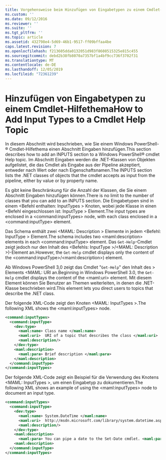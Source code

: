 ```yaml
---
title: Vorgehensweise beim Hinzufügen von Eingabetypen zu einem Cmdlet-Hilfethema | Microsoft-Dokumentation
ms.custom: ''
ms.date: 09/12/2016
ms.reviewer: ''
ms.suite: ''
ms.tgt_pltfrm: ''
ms.topic: article
ms.assetid: 432798e4-5d69-46b1-9517-ff09bffaa4be
caps.latest.revision: 7
ms.openlocfilehash: f213605dda0132051d983f8608515325e815c455
ms.sourcegitcommit: debd2b38fb8070a7357bf1a4bf9cc736f3702f31
ms.translationtype: MT
ms.contentlocale: de-DE
ms.lasthandoff: 12/05/2019
ms.locfileid: "72361239"
---
```

# <a name="how-to-add-input-types-to-a-cmdlet-help-topic"></a><span data-ttu-id="29c6b-102">Hinzufügen von Eingabetypen zu einem Cmdlet-Hilfethema</span><span class="sxs-lookup"><span data-stu-id="29c6b-102">How to Add Input Types to a Cmdlet Help Topic</span></span>

<span data-ttu-id="29c6b-103">In diesem Abschnitt wird beschrieben, wie Sie einem Windows PowerShell-® Cmdlet-Hilfethema einen Abschnitt Eingaben hinzufügen.</span><span class="sxs-lookup"><span data-stu-id="29c6b-103">This section describes how to add an INPUTS section to a Windows PowerShell® cmdlet Help topic.</span></span> <span data-ttu-id="29c6b-104">Im Abschnitt Eingaben werden die .NET-Klassen von Objekten aufgelistet, die das Cmdlet als Eingabe aus der Pipeline akzeptiert, entweder nach Wert oder nach Eigenschaftsnamen.</span><span class="sxs-lookup"><span data-stu-id="29c6b-104">The INPUTS section lists the .NET classes of objects that the cmdlet accepts as input from the pipeline, either by value or by property name.</span></span>

<span data-ttu-id="29c6b-105">Es gibt keine Beschränkung für die Anzahl der Klassen, die Sie einem Abschnitt Eingaben hinzufügen können.</span><span class="sxs-lookup"><span data-stu-id="29c6b-105">There is no limit to the number of classes that you can add to an INPUTS section.</span></span> <span data-ttu-id="29c6b-106">Die Eingabetypen sind in einem \<Befehl enthalten: InputTypes > Knoten, wobei jede Klasse in einen \<Befehl eingeschlossen ist: InputType > Element.</span><span class="sxs-lookup"><span data-stu-id="29c6b-106">The input types are enclosed in a \<command:inputTypes> node, with each class enclosed in a  \<command:inputType> element.</span></span>

<span data-ttu-id="29c6b-107">Das Schema enthält zwei \<MAML: Description > Elemente in jedem \<Befehl: InputType > Element.</span><span class="sxs-lookup"><span data-stu-id="29c6b-107">The schema includes two \<maml:description> elements in each \<command:inputType> element.</span></span> <span data-ttu-id="29c6b-108">Das `Get-Help`-Cmdlet zeigt jedoch nur den Inhalt des \<Befehls: InputType >/\<MAML: Description >)-Element an.</span><span class="sxs-lookup"><span data-stu-id="29c6b-108">However, the `Get-Help` cmdlet displays only the content of the \<command:inputType>/\<maml:description>) element.</span></span>

<span data-ttu-id="29c6b-109">Ab Windows PowerShell 3,0 zeigt das Cmdlet "`Get-Help`" den Inhalt des > Elements \<MAML: URI an.</span><span class="sxs-lookup"><span data-stu-id="29c6b-109">Beginning in Windows PowerShell 3.0, the `Get-Help` cmdlet displays the content of the \<maml:uri> element.</span></span> <span data-ttu-id="29c6b-110">Mit diesem Element können Sie Benutzer an Themen weiterleiten, in denen die .NET-Klasse beschrieben wird.</span><span class="sxs-lookup"><span data-stu-id="29c6b-110">This element lets you direct users to topics that describe the .NET class.</span></span>

<span data-ttu-id="29c6b-111">Der folgende XML-Code zeigt den Knoten \<MAML: InputTypes >.</span><span class="sxs-lookup"><span data-stu-id="29c6b-111">The following XML shows the \<maml:inputTypes> node.</span></span>

```xml
<command:inputTypes>
  <command:inputType>
    <dev:type>
      <maml:name> Class name </maml:name>
      <maml:uri>  URI of a topic that describes the class </maml:uri>
      <maml:description/>
    </dev:type>
    <maml:description>
      <maml:para> Brief description </maml:para>
    </maml:description>
  </command:inputType>
</command:inputTypes>
```

<span data-ttu-id="29c6b-112">Der folgende XML-Code zeigt ein Beispiel für die Verwendung des Knotens \<MAML: InputTypes >, um einen Eingabetyp zu dokumentieren.</span><span class="sxs-lookup"><span data-stu-id="29c6b-112">The following XML shows an example of using the \<maml:inputTypes> node to document an input type.</span></span>

```xml
<command:inputTypes>
  <command:inputType>
    <dev:type>
      <maml:name> System.DateTime </maml:name>
      <maml:uri>  http://msdn.microsoft.com/library/system.datetime.aspx </maml:uri>
      <maml:description/>
    </dev:type>
    <maml:description>
      <maml:para> You can pipe a date to the Set-Date cmdlet. <maml:para>
    <maml:description>
  </command:inputType>
</command:inputTypes>
```